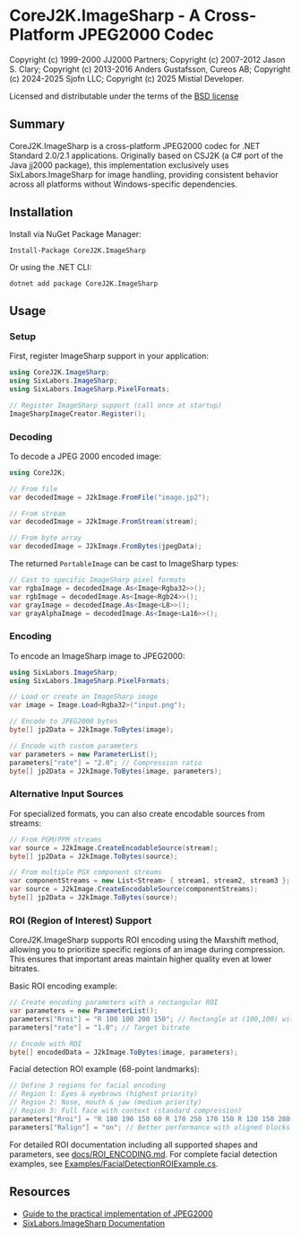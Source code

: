 # CoreJ2K.ImageSharp - A Cross-Platform JPEG2000 Codec

Copyright (c) 1999-2000 JJ2000 Partners;
Copyright (c) 2007-2012 Jason S. Clary;
Copyright (c) 2013-2016 Anders Gustafsson, Cureos AB;
Copyright (c) 2024-2025 Sjofn LLC;
Copyright (c) 2025 Mistial Developer.

Licensed and distributable under the terms of the [BSD license](http://www.opensource.org/licenses/bsd-license.php)

## Summary

CoreJ2K.ImageSharp is a cross-platform JPEG2000 codec for .NET Standard 2.0/2.1 applications. Originally based on CSJ2K (a C# port of the Java jj2000 package), this implementation exclusively uses SixLabors.ImageSharp for image handling, providing consistent behavior across all platforms without Windows-specific dependencies.

## Installation

Install via NuGet Package Manager:

```
Install-Package CoreJ2K.ImageSharp
```

Or using the .NET CLI:

```
dotnet add package CoreJ2K.ImageSharp
```

## Usage

### Setup

First, register ImageSharp support in your application:

```csharp
using CoreJ2K.ImageSharp;
using SixLabors.ImageSharp;
using SixLabors.ImageSharp.PixelFormats;

// Register ImageSharp support (call once at startup)
ImageSharpImageCreator.Register();
```

### Decoding

To decode a JPEG 2000 encoded image:

```csharp
using CoreJ2K;

// From file
var decodedImage = J2kImage.FromFile("image.jp2");

// From stream
var decodedImage = J2kImage.FromStream(stream);

// From byte array
var decodedImage = J2kImage.FromBytes(jpegData);
```

The returned `PortableImage` can be cast to ImageSharp types:

```csharp
// Cast to specific ImageSharp pixel formats
var rgbaImage = decodedImage.As<Image<Rgba32>>();
var rgbImage = decodedImage.As<Image<Rgb24>>();
var grayImage = decodedImage.As<Image<L8>>();
var grayAlphaImage = decodedImage.As<Image<La16>>();
```

### Encoding

To encode an ImageSharp image to JPEG2000:

```csharp
using SixLabors.ImageSharp;
using SixLabors.ImageSharp.PixelFormats;

// Load or create an ImageSharp image
var image = Image.Load<Rgba32>("input.png");

// Encode to JPEG2000 bytes
byte[] jp2Data = J2kImage.ToBytes(image);

// Encode with custom parameters
var parameters = new ParameterList();
parameters["rate"] = "2.0"; // Compression ratio
byte[] jp2Data = J2kImage.ToBytes(image, parameters);
```

### Alternative Input Sources

For specialized formats, you can also create encodable sources from streams:

```csharp
// From PGM/PPM streams
var source = J2kImage.CreateEncodableSource(stream);
byte[] jp2Data = J2kImage.ToBytes(source);

// From multiple PGX component streams
var componentStreams = new List<Stream> { stream1, stream2, stream3 };
var source = J2kImage.CreateEncodableSource(componentStreams);
byte[] jp2Data = J2kImage.ToBytes(source);
```

### ROI (Region of Interest) Support

CoreJ2K.ImageSharp supports ROI encoding using the Maxshift method, allowing you to prioritize specific regions of an image during compression. This ensures that important areas maintain higher quality even at lower bitrates.

Basic ROI encoding example:
```csharp
// Create encoding parameters with a rectangular ROI
var parameters = new ParameterList();
parameters["Rroi"] = "R 100 100 200 150"; // Rectangle at (100,100) with width=200, height=150
parameters["rate"] = "1.0"; // Target bitrate

// Encode with ROI
byte[] encodedData = J2kImage.ToBytes(image, parameters);
```

Facial detection ROI example (68-point landmarks):
```csharp
// Define 3 regions for facial encoding
// Region 1: Eyes & eyebrows (highest priority)
// Region 2: Nose, mouth & jaw (medium priority)
// Region 3: Full face with context (standard compression)
parameters["Rroi"] = "R 180 190 150 60 R 170 250 170 150 R 120 150 280 300";
parameters["Ralign"] = "on"; // Better performance with aligned blocks
```

For detailed ROI documentation including all supported shapes and parameters, see [docs/ROI_ENCODING.md](docs/ROI_ENCODING.md).
For complete facial detection examples, see [Examples/FacialDetectionROIExample.cs](Examples/FacialDetectionROIExample.cs).

## Resources

* [Guide to the practical implementation of JPEG2000](http://www.jpeg.org/jpeg2000guide/guide/contents.html)
* [SixLabors.ImageSharp Documentation](https://docs.sixlabors.com/index.html)
